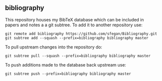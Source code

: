 ## bibliography

This repository houses my BibTeX database which can be included in papers and
notes a a git subtree. To add it to another repository use:

````$
git remote add bibliography https://github.com/sfegan/Bibliography.git
git subtree add --squash --prefix=bibliography bibliography master
````

To pull upstream changes into the repository do:

````$
git subtree pull --squash --prefix=bibliography bibliography master
````

To push additions made to the database back upstream use:

````$
git subtree push --prefix=bibliography bibliography master
````
